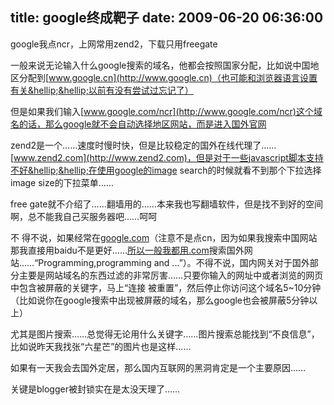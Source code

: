title: google终成靶子
date: 2009-06-20 06:36:00
---

 

google我点ncr，上网常用zend2，下载只用freegate

 

一般来说无论输入什么google搜索的域名，他都会按照国家分配，比如说中国地区分配到[www.google.cn](http://www.google.cn)（也可能和浏览器语言设置有关&hellip;&hellip;以前有没有尝试过忘记了）

但是如果我们输入[www.google.com/ncr](http://www.google.com/ncr)这个域名的话，那么google就不会自动选择地区网站，而是进入国外官网

 

zend2是一个&hellip;&hellip;速度时慢时快，但是比较稳定的国外在线代理了&hellip;&hellip;[www.zend2.com](http://www.zend2.com)，但是对于一些javascript脚本支持不好&hellip;&hellip;在使用google的image search的时候就看不到那个下拉选择image size的下拉菜单&hellip;&hellip;

 

free gate就不介绍了&hellip;&hellip;翻墙用的&hellip;&hellip;本来我也写翻墙软件，但是找不到好的空间啊，总不能我自己买服务器吧&hellip;&hellip;呵呵

 

不 得不说，如果经常在[google.com](http://google.com)（注意不是点cn，因为如果我搜索中国网站那我直接用baidu不是更好&hellip;&hellip;[所以一般我都用.com](http://xn--4gqqvf47bkfal01gf1rwwx.com)搜索国外网 站&hellip;&hellip;&ldquo;Programming,programming and ...&rdquo;）。不得不说，国内网关对于国外部分主要是网站域名的东西过滤的非常厉害&hellip;&hellip;只要你输入的网址中或者浏览的网页中包含被屏蔽的关键字，马上&ldquo;连接 被重置&rdquo;，然后停止你访问这个域名5~10分钟（比如说你在google搜索中出现被屏蔽的域名，那么google也会被屏蔽5分钟以上）

 

尤其是图片搜索&hellip;&hellip;总觉得无论用什么关键字&hellip;&hellip;图片搜索总能找到&ldquo;不良信息&rdquo;，比如说昨天我找张&ldquo;六星芒&rdquo;的图片也是这样&hellip;&hellip;

 

如果有一天我会去国外定居，那么国内互联网的黑洞肯定是一个主要原因&hellip;&hellip;

 

关键是blogger被封锁实在是太没天理了&hellip;&hellip;
 

